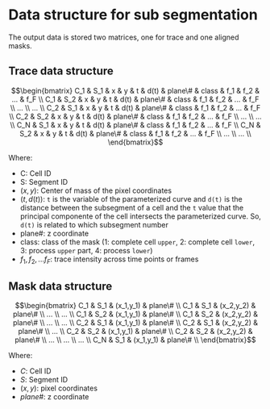 # Data structure for sub segmentation

The output data is stored two matrices, one for trace and one aligned masks.


## Trace data structure
	
```math
\begin{bmatrix}
C_1 & S_1 & x & y & t & d(t) & plane\# & class & f_1 & f_2 & ... & f_F \\ 
C_1 & S_2 & x & y & t & d(t) & plane\# & class & f_1 & f_2 & ... & f_F \\
... \\
... \\
C_2 & S_1 & x & y & t & d(t) & plane\# & class & f_1 & f_2 & ... & f_F \\
C_2 & S_2 & x & y & t & d(t) & plane\# & class & f_1 & f_2 & ... & f_F \\
... \\
... \\
C_N & S_1 & x & y & t & d(t) & plane\# & class & f_1 & f_2 & ... & f_F \\
C_N & S_2 & x & y & t & d(t) & plane\# & class & f_1 & f_2 & ... & f_F \\
... \\
... \\
\end{bmatrix}
```

Where:
- C: Cell ID
- S: Segment ID
- $(x,y)$: Center of mass  of the pixel coordinates
- $(t,d(t))$: `t` is the variable of the parameterized curve and `d(t)` is the distance between the subsegment of a cell and the `t`
value that the principal componente of the cell intersects the parameterized curve. So, `d(t)` is related to which subsegment number
- plane#: z coordinate
- class: class of the mask (1: complete cell `upper`, 2: complete cell `lower`, 3: process `upper` part, 4: process `lower`)	
- $f_1, f_2, ... f_F$: trace intensity across time points or frames


## Mask data structure

```math
\begin{bmatrix}
C_1 & S_1 & (x_1,y_1) & plane\# \\
C_1 & S_1 & (x_2,y_2) & plane\# \\
... \\
... \\
C_1 & S_2 & (x_1,y_1) & plane\# \\
C_1 & S_2 & (x_2,y_2) & plane\# \\
... \\
... \\
C_2 & S_1 & (x_1,y_1) & plane\# \\
C_2 & S_1 & (x_2,y_2) & plane\# \\
... \\
C_2 & S_2 & (x_1,y_1) & plane\# \\
C_2 & S_2 & (x_2,y_2) & plane\# \\
... \\
... \\
... \\
C_N & S_1 & (x_1,y_1) & plane\# \\
\end{bmatrix}
```

Where:

- $C$: Cell ID
- $S$: Segment ID
- $(x,y)$: pixel coordinates
- $plane\#$: z coordinate



